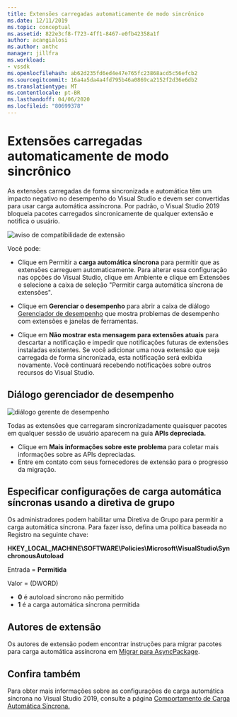 ```yaml
---
title: Extensões carregadas automaticamente de modo sincrônico
ms.date: 12/11/2019
ms.topic: conceptual
ms.assetid: 822e3cf8-f723-4ff1-8467-e0fb42358a1f
author: acangialosi
ms.author: anthc
manager: jillfra
ms.workload:
- vssdk
ms.openlocfilehash: ab62d235fd6ed4e47e765fc23868acd5c56efcb2
ms.sourcegitcommit: 16a4a5da4a4fd795b46a0869ca2152f2d36e6db2
ms.translationtype: MT
ms.contentlocale: pt-BR
ms.lasthandoff: 04/06/2020
ms.locfileid: "80699378"
---
```

# <a name="synchronously-autoloaded-extensions"></a>Extensões carregadas automaticamente de modo sincrônico

As extensões carregadas de forma sincronizada e automática têm um impacto negativo no desempenho do Visual Studio e devem ser convertidas para usar carga automática assíncrona. Por padrão, o Visual Studio 2019 bloqueia pacotes carregados sincronicamente de qualquer extensão e notifica o usuário.

![aviso de compatibilidade de extensão](media/extension-compatibility-warning-16-1.png.png)

Você pode:

- Clique em Permitir a **carga automática síncrona** para permitir que as extensões carreguem automaticamente. Para alterar essa configuração nas opções do Visual Studio, clique em Ambiente e clique em Extensões e selecione a caixa de seleção "Permitir carga automática síncrona de extensões". 

- Clique em **Gerenciar o desempenho** para abrir a caixa de diálogo [Gerenciador de desempenho](#performance-manager-dialog) que mostra problemas de desempenho com extensões e janelas de ferramentas.

- Clique em **Não mostrar esta mensagem para extensões atuais** para descartar a notificação e impedir que notificações futuras de extensões instaladas existentes. Se você adicionar uma nova extensão que seja carregada de forma sincronizada, esta notificação será exibida novamente. Você continuará recebendo notificações sobre outros recursos do Visual Studio.

## <a name="performance-manager-dialog"></a>Diálogo gerenciador de desempenho

![diálogo gerente de desempenho](media/performance-manager.png)

Todas as extensões que carregaram sincronizadamente quaisquer pacotes em qualquer sessão de usuário aparecem na guia **APIs depreciada.**

* Clique em **Mais informações sobre este problema** para coletar mais informações sobre as APIs depreciadas.
* Entre em contato com seus fornecedores de extensão para o progresso da migração.

## <a name="specify-synchronous-autoload-settings-using-group-policy"></a>Especificar configurações de carga automática síncronas usando a diretiva de grupo

Os administradores podem habilitar uma Diretiva de Grupo para permitir a carga automática síncrona. Para fazer isso, defina uma política baseada no Registro na seguinte chave:

**HKEY_LOCAL_MACHINE\SOFTWARE\Policies\Microsoft\VisualStudio\SynchronousAutoload**

Entrada = **Permitida**

Valor = (DWORD)
* **0** é autoload síncrono não permitido
* **1** é a carga automática síncrona permitida

## <a name="extension-authors"></a>Autores de extensão
Os autores de extensão podem encontrar instruções para migrar pacotes para carga automática assíncrona em [Migrar para AsyncPackage](https://github.com/Microsoft/VSSDK-Extensibility-Samples/tree/master/AsyncPackageMigration).

## <a name="see-also"></a>Confira também
Para obter mais informações sobre as configurações de carga automática síncrona no Visual Studio 2019, consulte a página [Comportamento de Carga Automática Síncrona.](https://devblogs.microsoft.com/visualstudio/updates-to-synchronous-autoload-of-extensions-in-visual-studio-2019/)
